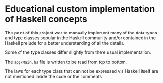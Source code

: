 # Educational custom implementation of Haskell concepts

The point of this project was to manually implement many of the data types and 
type classes popular in the Haskell community and/or contained in the Haskell 
prelude for a better understanding of all the details.

Some of the type classes differ slightly from there usual implementation.

The `app/Main.hs` file is written to be read from top to bottom.

The laws for each type class that can not be expressed via Haskell itself
are not mentioned inside the code or the comments.